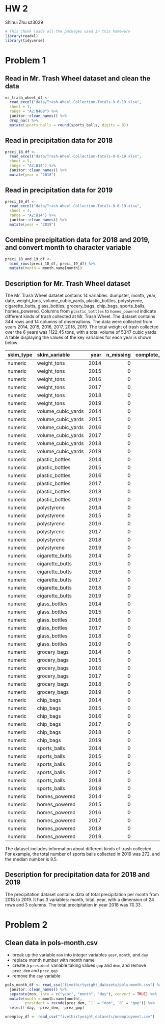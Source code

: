 HW 2
================
Shihui Zhu sz3029

``` r
# This chunk loads all the packages used in this homework
library(readxl)
library(tidyverse)
```

# Problem 1

## Read in Mr. Trash Wheel dataset and clean the data

``` r
mr_trash_wheel_df <- 
  read_excel("data/Trash-Wheel-Collection-Totals-8-6-19.xlsx",
  sheet = 1,
  range = "A2:N408") %>%
  janitor::clean_names() %>%
  drop_na() %>%
  mutate(sports_balls = round(sports_balls, digits = 0))
```

## Read in precipitation data for 2018

``` r
preci_18_df <- 
  read_excel("data/Trash-Wheel-Collection-Totals-8-6-19.xlsx",
  sheet = 5,
  range = "A2:B14") %>%
  janitor::clean_names() %>%
  mutate(year = "2018")
```

## Read in precipitation data for 2019

``` r
preci_19_df <- 
  read_excel("data/Trash-Wheel-Collection-Totals-8-6-19.xlsx",
  sheet = 4,
  range = "A2:B14") %>%
  janitor::clean_names() %>%
  mutate(year = "2019")
```

## Combine precipitation data for 2018 and 2019, and convert month to character variable

``` r
preci_18_and_19_df <- 
  bind_rows(preci_18_df, preci_19_df) %>%
  mutate(month = month.name[month])
```

## Description for Mr. Trash Wheel dataset

The Mr. Trash Wheel dataset contains 14 variables: dumpster, month,
year, date, weight_tons, volume_cubic_yards, plastic_bottles,
polystyrene, cigarette_butts, glass_bottles, grocery_bags, chip_bags,
sports_balls, homes_powered. Columns from `plastic_bottles` to
`homes_powered` indicate different kinds of trash collected at Mr. Trash
Wheel. The dataset contains 344 rows and 14 columns of observations. The
data were collected from years 2014, 2015, 2016, 2017, 2018, 2019. The
total weight of trash collected over the 6 years was 1122.45 tons, with
a total volume of 5347 cubic yards. A table displaying the values of the
key variables for each year is shown below:

| skim_type | skim_variable      | year | n_missing | complete_rate | numeric.mean |   numeric.sd |  numeric.p0 | numeric.p25 |  numeric.p50 |  numeric.p75 | numeric.p100 | numeric.hist |
|:----------|:-------------------|-----:|----------:|--------------:|-------------:|-------------:|------------:|------------:|-------------:|-------------:|-------------:|:-------------|
| numeric   | weight_tons        | 2014 |         0 |             1 |     3.212500 | 8.804891e-01 |     1.24000 |     2.66000 |      3.16000 |      3.77750 |      5.33000 | ▂▇▇▇▁        |
| numeric   | weight_tons        | 2015 |         0 |             1 |     3.363380 | 7.935975e-01 |     1.83000 |     2.89500 |      3.40000 |      3.84500 |      5.62000 | ▃▅▇▃▁        |
| numeric   | weight_tons        | 2016 |         0 |             1 |     3.227255 | 8.039803e-01 |     1.74000 |     2.66000 |      3.16000 |      3.74000 |      5.05000 | ▅▆▇▃▂        |
| numeric   | weight_tons        | 2017 |         0 |             1 |     3.178909 | 7.368242e-01 |     1.50000 |     2.61000 |      3.30000 |      3.76500 |      4.67000 | ▂▇▅▇▃        |
| numeric   | weight_tons        | 2018 |         0 |             1 |     3.337527 | 6.615375e-01 |     0.96000 |     3.03000 |      3.31000 |      3.77000 |      4.62000 | ▁▁▅▇▃        |
| numeric   | weight_tons        | 2019 |         0 |             1 |     3.082667 | 5.686156e-01 |     2.26000 |     2.73000 |      3.06500 |      3.30750 |      5.10000 | ▅▇▂▁▁        |
| numeric   | volume_cubic_yards | 2014 |         0 |             1 |    15.204546 | 2.464441e+00 |     8.00000 |    14.75000 |     15.00000 |     17.00000 |     20.00000 | ▁▁▇▂▃        |
| numeric   | volume_cubic_yards | 2015 |         0 |             1 |    15.535211 | 2.228587e+00 |     7.00000 |    15.00000 |     15.00000 |     18.00000 |     18.00000 | ▁▁▁▇▅        |
| numeric   | volume_cubic_yards | 2016 |         0 |             1 |    16.000000 | 1.428286e+00 |    15.00000 |    15.00000 |     15.00000 |     18.00000 |     18.00000 | ▇▁▁▁▃        |
| numeric   | volume_cubic_yards | 2017 |         0 |             1 |    16.090909 | 1.456438e+00 |    15.00000 |    15.00000 |     15.00000 |     18.00000 |     18.00000 | ▇▁▁▁▅        |
| numeric   | volume_cubic_yards | 2018 |         0 |             1 |    15.322581 | 1.033791e+00 |    12.00000 |    15.00000 |     15.00000 |     15.00000 |     18.00000 | ▁▁▇▁▁        |
| numeric   | volume_cubic_yards | 2019 |         0 |             1 |    14.966667 | 1.825742e-01 |    14.00000 |    15.00000 |     15.00000 |     15.00000 |     15.00000 | ▁▁▁▁▇        |
| numeric   | plastic_bottles    | 2014 |         0 |             1 |  1877.045455 | 1.212055e+03 |   530.00000 |   972.50000 |   1540.00000 |   2385.00000 |   5960.00000 | ▇▅▂▁▁        |
| numeric   | plastic_bottles    | 2015 |         0 |             1 |  1917.323944 | 7.906958e+02 |   410.00000 |  1200.00000 |   1960.00000 |   2640.00000 |   3240.00000 | ▆▆▅▇▆        |
| numeric   | plastic_bottles    | 2016 |         0 |             1 |  2973.921569 | 9.300895e+02 |   950.00000 |  2340.00000 |   2980.00000 |   3690.00000 |   4450.00000 | ▃▆▇▇▇        |
| numeric   | plastic_bottles    | 2017 |         0 |             1 |  1997.818182 | 1.029120e+03 |   210.00000 |  1125.00000 |   2260.00000 |   2815.00000 |   3670.00000 | ▆▂▅▇▃        |
| numeric   | plastic_bottles    | 2018 |         0 |             1 |  1331.182796 | 6.519683e+02 |   300.00000 |   790.00000 |   1200.00000 |   1840.00000 |   3110.00000 | ▇▇▅▅▁        |
| numeric   | plastic_bottles    | 2019 |         0 |             1 |  1343.166667 | 7.894416e+02 |   240.00000 |   810.00000 |   1075.00000 |   1895.00000 |   3300.00000 | ▇▇▅▂▂        |
| numeric   | polystyrene        | 2014 |         0 |             1 |  2338.840909 | 1.259887e+03 |   630.00000 |  1577.50000 |   2075.00000 |   3017.50000 |   6540.00000 | ▇▇▃▂▁        |
| numeric   | polystyrene        | 2015 |         0 |             1 |  2502.957747 | 1.076671e+03 |   540.00000 |  1455.00000 |   2570.00000 |   3260.00000 |   5430.00000 | ▆▅▇▂▁        |
| numeric   | polystyrene        | 2016 |         0 |             1 |  3559.764706 | 9.359220e+02 |  1120.00000 |  3120.00000 |   3720.00000 |   4155.00000 |   5840.00000 | ▂▃▇▇▁        |
| numeric   | polystyrene        | 2017 |         0 |             1 |  1989.272727 | 9.581325e+02 |   340.00000 |  1130.00000 |   2330.00000 |   2780.00000 |   3240.00000 | ▆▂▂▇▇        |
| numeric   | polystyrene        | 2018 |         0 |             1 |  1274.731183 | 6.539888e+02 |   320.00000 |   840.00000 |   1020.00000 |   1620.00000 |   3160.00000 | ▇▇▅▂▁        |
| numeric   | polystyrene        | 2019 |         0 |             1 |  1519.333333 | 7.833171e+02 |   450.00000 |   915.00000 |   1350.00000 |   2175.00000 |   3300.00000 | ▇▇▅▅▂        |
| numeric   | cigarette_butts    | 2014 |         0 |             1 | 94590.909091 | 4.752396e+04 | 18000.00000 | 79500.00000 | 100000.00000 | 112750.00000 | 310000.00000 | ▂▇▁▁▁        |
| numeric   | cigarette_butts    | 2015 |         0 |             1 | 40225.352113 | 1.859892e+04 |  3000.00000 | 27500.00000 |  34000.00000 |  48000.00000 |  82000.00000 | ▁▇▅▁▃        |
| numeric   | cigarette_butts    | 2016 |         0 |             1 | 37639.215686 | 1.323293e+04 | 16000.00000 | 27000.00000 |  38000.00000 |  47500.00000 |  65000.00000 | ▇▇▇▇▂        |
| numeric   | cigarette_butts    | 2017 |         0 |             1 | 12709.090909 | 8.361448e+03 |  1000.00000 |  3500.00000 |  13000.00000 |  17500.00000 |  32000.00000 | ▇▇▇▂▃        |
| numeric   | cigarette_butts    | 2018 |         0 |             1 |  8637.634409 | 4.835195e+03 |  1500.00000 |  6000.00000 |   7000.00000 |  11000.00000 |  24000.00000 | ▇▇▃▂▁        |
| numeric   | cigarette_butts    | 2019 |         0 |             1 |  4650.666667 | 2.133735e+03 |   980.00000 |  3125.00000 |   4550.00000 |   6375.00000 |   8400.00000 | ▆▅▅▇▃        |
| numeric   | glass_bottles      | 2014 |         0 |             1 |    46.750000 | 2.227641e+01 |     7.00000 |    31.00000 |     46.50000 |     63.00000 |    110.00000 | ▅▇▇▃▁        |
| numeric   | glass_bottles      | 2015 |         0 |             1 |    32.774648 | 1.264933e+01 |    13.00000 |    22.50000 |     31.00000 |     42.00000 |     63.00000 | ▇▇▆▃▂        |
| numeric   | glass_bottles      | 2016 |         0 |             1 |    40.352941 | 1.197635e+01 |    10.00000 |    33.00000 |     41.00000 |     47.00000 |     65.00000 | ▂▂▇▅▂        |
| numeric   | glass_bottles      | 2017 |         0 |             1 |    20.545455 | 8.335151e+00 |     8.00000 |    13.50000 |     21.00000 |     26.00000 |     42.00000 | ▇▇▅▃▁        |
| numeric   | glass_bottles      | 2018 |         0 |             1 |     9.634409 | 8.341599e+00 |     2.00000 |     4.00000 |      6.00000 |     12.00000 |     38.00000 | ▇▂▁▁▁        |
| numeric   | glass_bottles      | 2019 |         0 |             1 |     8.533333 | 6.015688e+00 |     0.00000 |     4.00000 |      6.00000 |     13.75000 |     21.00000 | ▇▃▃▃▃        |
| numeric   | grocery_bags       | 2014 |         0 |             1 |   880.227273 | 4.709170e+02 |   224.00000 |   518.00000 |    796.00000 |   1133.50000 |   2560.00000 | ▇▇▃▁▁        |
| numeric   | grocery_bags       | 2015 |         0 |             1 |  1392.112676 | 8.529125e+02 |   190.00000 |   650.00000 |   1340.00000 |   2135.00000 |   3300.00000 | ▇▆▅▅▂        |
| numeric   | grocery_bags       | 2016 |         0 |             1 |  2292.098039 | 6.538325e+02 |  1240.00000 |  1840.00000 |   2210.00000 |   2655.00000 |   3750.00000 | ▆▇▆▂▃        |
| numeric   | grocery_bags       | 2017 |         0 |             1 |  1938.909091 | 8.823006e+02 |   600.00000 |  1070.00000 |   1950.00000 |   2715.00000 |   3460.00000 | ▇▂▆▅▅        |
| numeric   | grocery_bags       | 2018 |         0 |             1 |   752.150538 | 4.576923e+02 |    50.00000 |   360.00000 |    710.00000 |   1050.00000 |   2220.00000 | ▇▇▅▂▁        |
| numeric   | grocery_bags       | 2019 |         0 |             1 |   666.833333 | 3.054914e+02 |   180.00000 |   457.50000 |    650.00000 |    890.00000 |   1400.00000 | ▅▇▆▅▁        |
| numeric   | chip_bags          | 2014 |         0 |             1 |  1610.204545 | 8.183572e+02 |   361.00000 |  1126.75000 |   1495.00000 |   1975.25000 |   5085.00000 | ▆▇▂▁▁        |
| numeric   | chip_bags          | 2015 |         0 |             1 |  1849.154930 | 9.646787e+02 |   330.00000 |   960.00000 |   1760.00000 |   2670.00000 |   4120.00000 | ▇▆▅▆▁        |
| numeric   | chip_bags          | 2016 |         0 |             1 |  2752.352941 | 7.168838e+02 |  1610.00000 |  2205.00000 |   2640.00000 |   3210.00000 |   4430.00000 | ▆▇▆▃▂        |
| numeric   | chip_bags          | 2017 |         0 |             1 |  2237.090909 | 9.527964e+02 |   750.00000 |  1295.00000 |   2230.00000 |   3060.00000 |   3890.00000 | ▇▃▆▇▃        |
| numeric   | chip_bags          | 2018 |         0 |             1 |  1279.354839 | 5.988809e+02 |   300.00000 |   780.00000 |   1200.00000 |   1650.00000 |   2800.00000 | ▇▇▇▃▂        |
| numeric   | chip_bags          | 2019 |         0 |             1 |   929.500000 | 4.490226e+02 |   230.00000 |   652.50000 |    790.00000 |   1222.50000 |   2000.00000 | ▅▇▅▃▂        |
| numeric   | sports_balls       | 2014 |         0 |             1 |     6.045454 | 1.010515e+00 |     3.00000 |     6.00000 |      6.00000 |      7.00000 |      8.00000 | ▁▁▇▃▁        |
| numeric   | sports_balls       | 2015 |         0 |             1 |    17.436620 | 9.369757e+00 |     3.00000 |    10.00000 |     16.00000 |     22.00000 |     56.00000 | ▆▇▂▁▁        |
| numeric   | sports_balls       | 2016 |         0 |             1 |    25.666667 | 9.919005e+00 |     4.00000 |    19.00000 |     26.00000 |     33.50000 |     46.00000 | ▂▃▇▅▃        |
| numeric   | sports_balls       | 2017 |         0 |             1 |     9.636364 | 4.835684e+00 |     2.00000 |     6.00000 |      8.00000 |     12.00000 |     22.00000 | ▇▇▇▁▂        |
| numeric   | sports_balls       | 2018 |         0 |             1 |     4.817204 | 3.741501e+00 |     0.00000 |     2.00000 |      4.00000 |      7.00000 |     16.00000 | ▇▅▂▁▁        |
| numeric   | sports_balls       | 2019 |         0 |             1 |     9.066667 | 5.355843e+00 |     0.00000 |     4.50000 |      8.50000 |     13.75000 |     22.00000 | ▇▇▇▇▁        |
| numeric   | homes_powered      | 2014 |         0 |             1 |     0.000000 | 0.000000e+00 |     0.00000 |     0.00000 |      0.00000 |      0.00000 |      0.00000 | ▁▁▇▁▁        |
| numeric   | homes_powered      | 2015 |         0 |             1 |    38.086855 | 2.807631e+01 |     0.00000 |     0.00000 |     48.33333 |     58.00000 |     93.66667 | ▇▂▆▇▁        |
| numeric   | homes_powered      | 2016 |         0 |             1 |    53.787582 | 1.339967e+01 |    29.00000 |    44.33333 |     52.66667 |     62.33333 |     84.16667 | ▅▆▇▃▂        |
| numeric   | homes_powered      | 2017 |         0 |             1 |    52.981818 | 1.228040e+01 |    25.00000 |    43.50000 |     55.00000 |     62.75000 |     77.83333 | ▂▇▅▇▃        |
| numeric   | homes_powered      | 2018 |         0 |             1 |    55.625448 | 1.102562e+01 |    16.00000 |    50.50000 |     55.16667 |     62.83333 |     77.00000 | ▁▁▅▇▃        |
| numeric   | homes_powered      | 2019 |         0 |             1 |    51.377778 | 9.476926e+00 |    37.66667 |    45.50000 |     51.08333 |     55.12500 |     85.00000 | ▅▇▂▁▁        |

The dataset includes information about different kinds of trash
collected. For example, the total number of sports balls collected in
2019 was 272, and the median number is 8.5.

## Description for precipitation data for 2018 and 2019

The precipitation dataset contains data of total precipitation per month
from 2018 to 2019. It has 3 variables: month, total, year, with a
dimension of 24 rows and 3 columns. The total precipitation in year 2018
was 70.33.

# Problem 2

## Clean data in pols-month.csv

-   break up the variable `mon` into integer variables `year`, `month`,
    and `day`
-   replace month number with month name
-   create a `president` variable taking values `gop` and `dem`, and
    remove `prez_dem` and `prez_gop`
-   remove the `day` variable

``` r
pols_month_df <- read_csv("fivethirtyeight_datasets/pols-month.csv") %>%
  janitor::clean_names() %>%
  separate(mon, into = c("year", "month", "day"), convert = TRUE) %>%
  mutate(month = month.name[month],
         president = recode(prez_dem, `1` = "dem", `0` = "gop")) %>%
  select(-day, -prez_dem, -prez_gop)
```

``` r
unemploy_df <- read_csv("fivethirtyeight_datasets/unemployment.csv")
```
